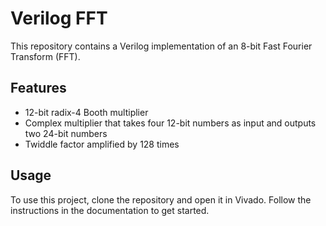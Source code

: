 # Verilog FFT

This repository contains a Verilog implementation of an 8-bit Fast Fourier Transform (FFT).

## Features

- 12-bit radix-4 Booth multiplier
- Complex multiplier that takes four 12-bit numbers as input and outputs two 24-bit numbers
- Twiddle factor amplified by 128 times

## Usage

To use this project, clone the repository and open it in Vivado. Follow the instructions in the documentation to get started.
